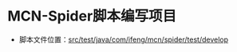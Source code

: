 # MCN-Spider脚本编写项目

* 脚本文件位置：[src/test/java/com/ifeng/mcn/spider/test/develop](src/test/java/com/ifeng/mcn/spider/test/develop)